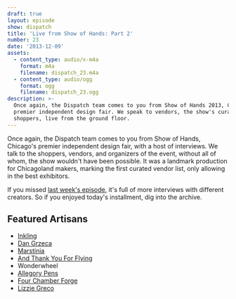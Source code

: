 ```yaml
---
draft: true
layout: episode
show: dispatch
title: 'Live from Show of Hands: Part 2'
number: 23
date: '2013-12-09'
assets:
  - content_type: audio/x-m4a
    format: m4a
    filename: dispatch_23.m4a
  - content_type: audio/ogg
    format: ogg
    filename: dispatch_23.ogg
description: >-
  Once again, the Dispatch team comes to you from Show of Hands 2013, Chicago's
  premier independent design fair. We speak to vendors, the show's curators, and
  shoppers, live from the ground floor.
---
```

Once again, the Dispatch team comes to you from Show of Hands, Chicago's premier independent design fair, with a host of interviews. We talk to the shoppers, vendors, and organizers of the event, without all of whom, the show wouldn't have been possible. It was a landmark production for Chicagoland makers, marking the first curated vendor list, only allowing in the best exhibitors.

If you missed [last week's episode](http://machine.fm/dispatch/22), it's full of more interviews with different creators. So if you enjoyed today's installment, dig into the archive.

## Featured Artisans

* [Inkling](http://www.theinklingshop.com)
* [Dan Grzeca](http://www.dangrzeca.com)
* [Marstinia](http://www.etsy.com/shop/marstinia)
* [And Thank You For Flying](http://andthankyouforflying.com)
* Wonderwheel
* [Allegory Pens](http://www.allegorypens.com)
* [Four Chamber Forge](http://fourchamberforge.com)
* [Lizzie Greco](http://www.craftbelly.com)